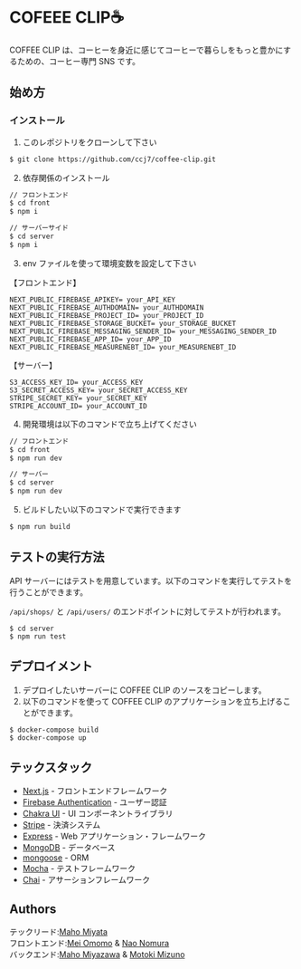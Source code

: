 # COFEEE CLIP☕️

COFFEE CLIP は、コーヒーを身近に感じてコーヒーで暮らしをもっと豊かにするための、コーヒー専門 SNS です。

## 始め方

### インストール

1. このレポジトリをクローンして下さい

```sh
$ git clone https://github.com/ccj7/coffee-clip.git
```

2. 依存関係のインストール

```sh
// フロントエンド
$ cd front
$ npm i

// サーバーサイド
$ cd server
$ npm i
```

3. env ファイルを使って環境変数を設定して下さい

【フロントエンド】

```
NEXT_PUBLIC_FIREBASE_APIKEY= your_API_KEY
NEXT_PUBLIC_FIREBASE_AUTHDOMAIN= your_AUTHDOMAIN
NEXT_PUBLIC_FIREBASE_PROJECT_ID= your_PROJECT_ID
NEXT_PUBLIC_FIREBASE_STORAGE_BUCKET= your_STORAGE_BUCKET
NEXT_PUBLIC_FIREBASE_MESSAGING_SENDER_ID= your_MESSAGING_SENDER_ID
NEXT_PUBLIC_FIREBASE_APP_ID= your_APP_ID
NEXT_PUBLIC_FIREBASE_MEASURENEBT_ID= your_MEASURENEBT_ID
```

【サーバー】

```
S3_ACCESS_KEY_ID= your_ACCESS_KEY
S3_SECRET_ACCESS_KEY= your_SECRET_ACCESS_KEY
STRIPE_SECRET_KEY= your_SECRET_KEY
STRIPE_ACCOUNT_ID= your_ACCOUNT_ID
```

4. 開発環境は以下のコマンドで立ち上げてください

```bash
// フロントエンド
$ cd front
$ npm run dev

// サーバー
$ cd server
$ npm run dev
```

5. ビルドしたい以下のコマンドで実行できます

```bash
$ npm run build
```

## テストの実行方法

API サーバーにはテストを用意しています。以下のコマンドを実行してテストを行うことができます。

`/api/shops/` と `/api/users/` のエンドポイントに対してテストが行われます。

```
$ cd server
$ npm run test
```

## デプロイメント

1. デプロイしたいサーバーに COFFEE CLIP のソースをコピーします。
2. 以下のコマンドを使って COFFEE CLIP のアプリケーションを立ち上げることができます。

```
$ docker-compose build
$ docker-compose up
```

## テックスタック

- [Next.js](https://nextjs.org/) - フロントエンドフレームワーク
- [Firebase Authentication](https://firebase.google.com/docs/auth/) - ユーザー認証
- [Chakra UI](https://chakra-ui.com/) - UI コンポーネントライブラリ
- [Stripe](https://stripe.com/jp) - 決済システム
- [Express](http://expressjs.com/) - Web アプリケーション・フレームワーク
- [MongoDB](https://www.mongodb.com/) - データベース
- [mongoose](https://mongoosejs.com/) - ORM
- [Mocha](https://mochajs.org/) - テストフレームワーク
- [Chai](https://www.chaijs.com/) - アサーションフレームワーク

## Authors

テックリード:[Maho Miyata](https://github.com/mahomiyata)  
フロントエンド:[Mei Omomo](https://github.com/mei-omomo) & [Nao Nomura](https://github.com/naonmr)  
バックエンド:[Maho Miyazawa](https://github.com/Maho-Miyazawa) & [Motoki Mizuno](https://github.com/Motoki-tech)
